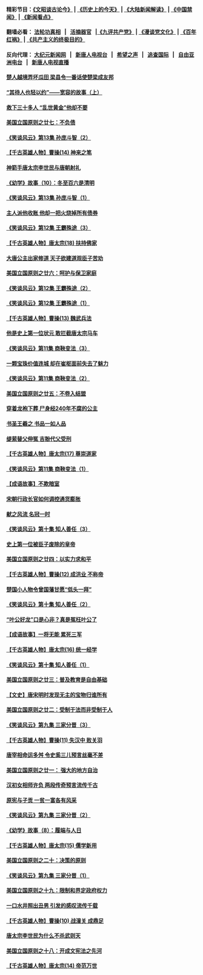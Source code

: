 #### 精彩节目：[《文昭谈古论今》](http://155.138.205.71/wenzhao) | [《历史上的今天》](http://155.138.205.71/today-in-history) | [《大陆新闻解读》](http://155.138.205.71/ntdtv-comedy) | [《中国禁闻》](http://155.138.205.71/ntdtv-news) | [《新闻看点》](http://155.138.205.71/news-insight) 

 #### 翻墙必看： [法轮功真相](http://155.138.205.71:10000/videos/truth.html) &nbsp;&nbsp;|&nbsp;&nbsp; [活摘器官](http://155.138.205.71:10000/videos/res/Organs/) &nbsp;&nbsp;|[《九评共产党》](http://155.138.205.71:10000/videos/jiuping) | [《漫谈党文化》](http://155.138.205.71:10000/videos/mtdwh) | [《百年红祸》](http://155.138.205.71:10000/videos/bnhh) | [《共产主义的终极目的》](http://155.138.205.71:10000/videos/res/zjmd) 

 #### 反向代理： [大纪元新闻网](http://155.138.205.71:10080/) &nbsp;&nbsp;|&nbsp;&nbsp; [新唐人电视台](http://155.138.205.71:8000/) &nbsp;&nbsp;|&nbsp;&nbsp; [希望之声](http://155.138.205.71:8200/) &nbsp;&nbsp;|&nbsp;&nbsp; [追查国际](http://155.138.205.71:10010/) &nbsp;&nbsp;|&nbsp;&nbsp; [自由亚洲电台](http://155.138.205.71:9800/) &nbsp;&nbsp;|&nbsp;&nbsp; [新唐人电视直播](http://155.138.205.71/) 

#### [楚人越境弄坏瓜田 梁县令一番话使楚梁成友邦](../pages/nsc975/n11079326.md?t=03010037) 

#### [“其待人也轻以约”——宽容的故事（上）](../pages/nsc975/n3743407.md?t=03010037) 

#### [救下三十多人 “乱世黄金”他却不要](../pages/nsc975/n11053639.md?t=03010037) 

#### [美国立国原则之廿七：不负债](../pages/nsc975/n11060818.md?t=03010037) 

#### [《笑谈风云》第13集 孙庞斗智（2）](../pages/nsc975/n11070199.md?t=03010037) 

#### [【千古英雄人物】曹操(14) 神来之笔](../pages/nsc975/n7783346.md?t=03010037) 

#### [神箭手唐太宗李世民与唐朝射礼](../pages/nsc975/n11050034.md?t=03010037) 

#### [《幼学》故事（10）：冬至百六是清明](../pages/nsc975/n11025760.md?t=03010037) 

#### [《笑谈风云》第13集 孙庞斗智（1）](../pages/nsc975/n11070158.md?t=03010037) 

#### [主人派他收账 他却一把火烧掉所有债券](../pages/nsc975/n11070431.md?t=03010037) 

#### [《笑谈风云》第12集 王霸殊途（3）](../pages/nsc975/n11058708.md?t=03010037) 

#### [【千古英雄人物】唐太宗(18) 扶持佛家](../pages/nsc975/n8046271.md?t=03010037) 

#### [大唐公主出家修道 天子欲建道观臣子苦劝](../pages/nsc975/n11053988.md?t=03010037) 

#### [美国立国原则之廿六：呵护与保卫家庭](../pages/nsc975/n11056028.md?t=03010037) 

#### [《笑谈风云》第12集 王霸殊途（2）](../pages/nsc975/n11058661.md?t=03010037) 

#### [《笑谈风云》第12集 王霸殊途（1）](../pages/nsc975/n11058612.md?t=03010037) 

#### [【千古英雄人物】曹操(13) 魏武兵法](../pages/nsc975/n7783342.md?t=03010037) 

#### [他是史上第一位状元 敢拦截唐太宗马车](../pages/nsc975/n11064238.md?t=03010037) 

#### [《笑谈风云》第11集 商鞅变法（3）](../pages/nsc975/n11051540.md?t=03010037) 

#### [一颗宝珠价值连城 却在崔枢面前失去了魅力](../pages/nsc975/n11049666.md?t=03010037) 

#### [《笑谈风云》第11集 商鞅变法（2）](../pages/nsc975/n11051527.md?t=03010037) 

#### [美国立国原则之廿五：不卷入结盟](../pages/nsc975/n11049916.md?t=03010037) 

#### [穿着龙袍下葬 尸身经240年不腐的公主](../pages/nsc975/n11058573.md?t=03010037) 

#### [书圣王羲之 书品一如人品](../pages/nsc975/n10961724.md?t=03010037) 

#### [缇萦替父伸冤 吉翂代父受刑](../pages/nsc975/n3780463.md?t=03010037) 

#### [【千古英雄人物】唐太宗(17) 尊崇道家](../pages/nsc975/n8046261.md?t=03010037) 

#### [《笑谈风云》第11集 商鞅变法（1）](../pages/nsc975/n11051459.md?t=03010037) 

#### [【成语故事】不欺暗室](../pages/nsc975/n11056002.md?t=03010037) 

#### [宋朝行政长官如何调控通货膨胀](../pages/nsc975/n11055933.md?t=03010037) 

#### [献之风流 名冠一时](../pages/nsc975/n11011196.md?t=03010037) 

#### [《笑谈风云》第十集 知人善任（3）](../pages/nsc975/n11044990.md?t=03010037) 

#### [史上第一位被臣子废除的皇帝](../pages/nsc975/n11053637.md?t=03010037) 

#### [美国立国原则之廿四：以实力求和平](../pages/nsc975/n11046955.md?t=03010037) 

#### [【千古英雄人物】曹操(12) 成洪业 不称帝](../pages/nsc975/n7783338.md?t=03010037) 

#### [楚国小人物令曾国藩甘愿“低头一拜”](../pages/nsc975/n11013087.md?t=03010037) 

#### [《笑谈风云》第十集 知人善任（2）](../pages/nsc975/n11044937.md?t=03010037) 

#### [“叶公好龙”口是心非？真是冤枉叶公了](../pages/nsc975/n11008777.md?t=03010037) 

#### [【成语故事】一将无能 累死三军](../pages/nsc975/n11046538.md?t=03010037) 

#### [【千古英雄人物】唐太宗(16) 统一经学](../pages/nsc975/n8046259.md?t=03010037) 

#### [《笑谈风云》第十集 知人善任（1）](../pages/nsc975/n11032532.md?t=03010037) 

#### [美国立国原则之廿三：普及教育是自由基础](../pages/nsc975/n11044655.md?t=03010037) 

#### [【文史】唐宋明时发现无主的宝物归谁所有](../pages/nsc975/n11036075.md?t=03010037) 

#### [美国立国原则之廿二：受制于法而非受制于人](../pages/nsc975/n11038266.md?t=03010037) 

#### [《笑谈风云》第九集 三家分晋（3）](../pages/nsc975/n11028646.md?t=03010037) 

#### [【千古英雄人物】曹操(11) 失汉中 败关羽](../pages/nsc975/n7783328.md?t=03010037) 

#### [唐宰相命运多舛 令史奚三儿预言丝毫不差](../pages/nsc975/n334750.md?t=03010037) 

#### [美国立国原则之廿一： 强大的地方自治](../pages/nsc975/n11036069.md?t=03010037) 

#### [汉初女相师许负 两段传奇预言流传千古](../pages/nsc975/n11035453.md?t=03010037) 

#### [原宪与子贡 一贫一富各有风采](../pages/nsc975/n11013094.md?t=03010037) 

#### [《笑谈风云》第九集 三家分晋（2）](../pages/nsc975/n11028610.md?t=03010037) 

#### [《幼学》故事（8）：履端与人日](../pages/nsc975/n10990550.md?t=03010037) 

#### [【千古英雄人物】唐太宗(15) 儒学新用](../pages/nsc975/n8046225.md?t=03010037) 

#### [美国立国原则之二十：决策的原则](../pages/nsc975/n11034691.md?t=03010037) 

#### [《笑谈风云》第九集 三家分晋（1）](../pages/nsc975/n11028591.md?t=03010037) 

#### [美国立国原则之十九：限制和界定政府权力](../pages/nsc975/n11023895.md?t=03010037) 

#### [一口水井照出丑男 引发的感叹流传千载](../pages/nsc975/n11004598.md?t=03010037) 

#### [【千古英雄人物】曹操(10) 战潼关 成鼎足](../pages/nsc975/n7779963.md?t=03010037) 

#### [唐太宗李世民为什么不杀武则天](../pages/nsc975/n11034040.md?t=03010037) 

#### [美国立国原则之十八：开成文宪法之先河](../pages/nsc975/n11008526.md?t=03010037) 

#### [【千古英雄人物】唐太宗(14) 帝范万世](../pages/nsc975/n8034234.md?t=03010037) 

